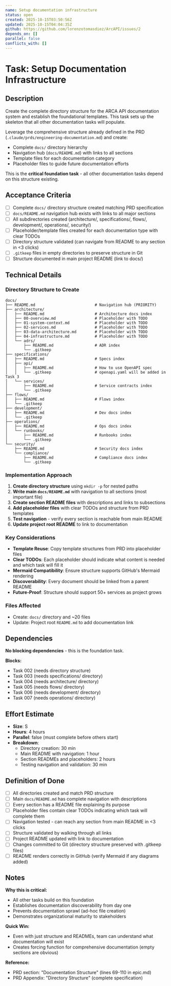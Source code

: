 ```yaml
---
name: Setup documentation infrastructure
status: open
created: 2025-10-15T03:50:56Z
updated: 2025-10-15T04:04:35Z
github: https://github.com/lorenzotomasdiez/ArcAPI/issues/2
depends_on: []
parallel: false
conflicts_with: []
---
```


# Task: Setup Documentation Infrastructure

## Description

Create the complete directory structure for the ARCA API documentation system and establish the foundational templates. This task sets up the skeleton that all other documentation tasks will populate.

Leverage the comprehensive structure already defined in the PRD (`.claude/prds/engineering-documentation.md`) and create:
- Complete `docs/` directory hierarchy
- Navigation hub (`docs/README.md`) with links to all sections
- Template files for each documentation category
- Placeholder files to guide future documentation efforts

This is the **critical foundation task** - all other documentation tasks depend on this structure existing.

## Acceptance Criteria

- [ ] Complete `docs/` directory structure created matching PRD specification
- [ ] `docs/README.md` navigation hub exists with links to all major sections
- [ ] All subdirectories created (architecture/, specifications/, flows/, development/, operations/, security/)
- [ ] Placeholder/template files created for each documentation type with clear TODOs
- [ ] Directory structure validated (can navigate from README to any section in <3 clicks)
- [ ] `.gitkeep` files in empty directories to preserve structure in Git
- [ ] Structure documented in main project README (link to docs/)

## Technical Details

### Directory Structure to Create

```
docs/
├── README.md                          # Navigation hub (PRIORITY)
├── architecture/
│   ├── README.md                      # Architecture docs index
│   ├── 00-overview.md                 # Placeholder with TODO
│   ├── 01-system-context.md           # Placeholder with TODO
│   ├── 02-services.md                 # Placeholder with TODO
│   ├── 03-data-architecture.md        # Placeholder with TODO
│   ├── 04-infrastructure.md           # Placeholder with TODO
│   └── adrs/
│       ├── README.md                  # ADR index
│       └── .gitkeep
├── specifications/
│   ├── README.md                      # Specs index
│   ├── api/
│   │   ├── README.md                  # How to use OpenAPI spec
│   │   └── .gitkeep                   # openapi.yaml will be added in Task 3
│   └── services/
│       ├── README.md                  # Service contracts index
│       └── .gitkeep
├── flows/
│   ├── README.md                      # Flows index
│   └── .gitkeep
├── development/
│   ├── README.md                      # Dev docs index
│   └── .gitkeep
├── operations/
│   ├── README.md                      # Ops docs index
│   └── runbooks/
│       ├── README.md                  # Runbooks index
│       └── .gitkeep
└── security/
    ├── README.md                      # Security docs index
    └── compliance/
        ├── README.md                  # Compliance docs index
        └── .gitkeep
```

### Implementation Approach

1. **Create directory structure** using `mkdir -p` for nested paths
2. **Write main `docs/README.md`** with navigation to all sections (most important file)
3. **Create section README files** with descriptions and links to subsections
4. **Add placeholder files** with clear TODOs and structure from PRD templates
5. **Test navigation** - verify every section is reachable from main README
6. **Update project root README** to link to documentation

### Key Considerations

- **Template Reuse**: Copy template structures from PRD into placeholder files
- **Clear TODOs**: Each placeholder should indicate what content is needed and which task will fill it
- **Mermaid Compatibility**: Ensure structure supports GitHub's Mermaid rendering
- **Discoverability**: Every document should be linked from a parent README
- **Future-Proof**: Structure should support 50+ services as project grows

### Files Affected

- Create: `docs/` directory and ~20 files
- Update: Project root `README.md` to add documentation link

## Dependencies

**No blocking dependencies** - this is the foundation task.

**Blocks:**
- Task 002 (needs directory structure)
- Task 003 (needs specifications/ directory)
- Task 004 (needs architecture/ directory)
- Task 005 (needs flows/ directory)
- Task 006 (needs development/ directory)
- Task 007 (needs operations/ directory)

## Effort Estimate

- **Size**: S
- **Hours**: 4 hours
- **Parallel**: false (must complete before others start)
- **Breakdown**:
  - Directory creation: 30 min
  - Main README with navigation: 1 hour
  - Section READMEs and placeholders: 2 hours
  - Testing navigation and validation: 30 min

## Definition of Done

- [ ] All directories created and match PRD structure
- [ ] Main `docs/README.md` has complete navigation with descriptions
- [ ] Every section has a README file explaining its purpose
- [ ] Placeholder files contain clear TODOs indicating which task will complete them
- [ ] Navigation tested - can reach any section from main README in <3 clicks
- [ ] Structure validated by walking through all links
- [ ] Project README updated with link to documentation
- [ ] Changes committed to Git (directory structure preserved with .gitkeep files)
- [ ] README renders correctly in GitHub (verify Mermaid if any diagrams added)

## Notes

**Why this is critical:**
- All other tasks build on this foundation
- Establishes documentation discoverability from day one
- Prevents documentation sprawl (ad-hoc file creation)
- Demonstrates organizational maturity to stakeholders

**Quick Win:**
- Even with just structure and READMEs, team can understand what documentation will exist
- Creates forcing function for comprehensive documentation (empty sections are obvious)

**Reference:**
- PRD section: "Documentation Structure" (lines 69-110 in epic.md)
- PRD Appendix: "Directory Structure" (complete specification)
